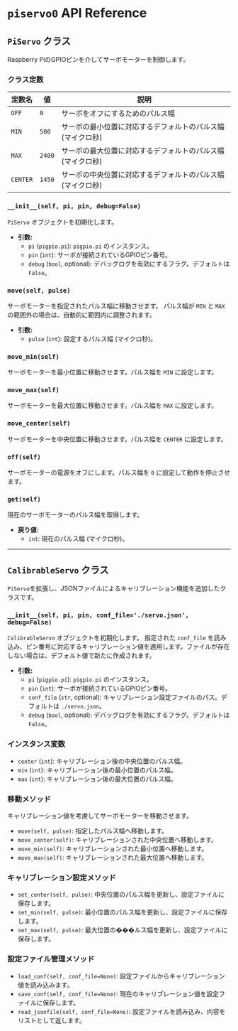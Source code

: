 # `piservo0` API Reference

## `PiServo` クラス

Raspberry PiのGPIOピンを介してサーボモーターを制御します。

### クラス定数

| 定数名 | 値 | 説明 |
|---|---|---|
| `OFF` | `0` | サーボをオフにするためのパルス幅 |
| `MIN` | `500` | サーボの最小位置に対応するデフォルトのパルス幅 (マイクロ秒) |
| `MAX` | `2400` | サーボの最大位置に対応するデフォルトのパルス幅 (マイクロ秒) |
| `CENTER`| `1450`| サーボの中央位置に対応するデフォルトのパルス幅 (マイクロ秒) |

### `__init__(self, pi, pin, debug=False)`

`PiServo` オブジェクトを初期化します。

- **引数:**
    - `pi` (`pigpio.pi`): `pigpio.pi` のインスタンス。
    - `pin` (`int`): サーボが接続されているGPIOピン番号。
    - `debug` (`bool`, optional): デバッグログを有効にするフラグ。デフォルトは `False`。

### `move(self, pulse)`

サーボモーターを指定されたパルス幅に移動させます。
パルス幅が `MIN` と `MAX` の範囲外の場合は、自動的に範囲内に調整されます。

- **引数:**
    - `pulse` (`int`): 設定するパルス幅 (マイクロ秒)。

### `move_min(self)`

サーボモーターを最小位置に移動させます。パルス幅を `MIN` に設定します。

### `move_max(self)`

サーボモーターを最大位置に移動させます。パルス幅を `MAX` に設定します。

### `move_center(self)`

サーボモーターを中央位置に移動させます。パルス幅を `CENTER` に設定します。

### `off(self)`

サーボモーターの電源をオフにします。パルス幅を `0` に設定して動作を停止させます。

### `get(self)`

現在のサーボモーターのパルス幅を取得します。

- **戻り値:**
    - `int`: 現在のパルス幅 (マイクロ秒)。

---

## `CalibrableServo` クラス

`PiServo`を拡張し、JSONファイルによるキャリブレーション機能を追加したクラスです。

### `__init__(self, pi, pin, conf_file='./servo.json', debug=False)`

`CalibrableServo` オブジェクトを初期化します。
指定された `conf_file` を読み込み、ピン番号に対応するキャリブレーション値を適用します。ファイルが存在しない場合は、デフォルト値で新たに作成されます。

- **引数:**
    - `pi` (`pigpio.pi`): `pigpio.pi` のインスタンス。
    - `pin` (`int`): サーボが接続されているGPIOピン番号。
    - `conf_file` (`str`, optional): キャリブレーション設定ファイルのパス。デフォルトは `./servo.json`。
    - `debug` (`bool`, optional): デバッグログを有効にするフラグ。デフォルトは `False`。

### インスタンス変数

- `center` (`int`): キャリブレーション後の中央位置のパルス幅。
- `min` (`int`): キャリブレーション後の最小位置のパルス幅。
- `max` (`int`): キャリブレーション後の最大位置のパルス幅。

### 移動メソッド

キャリブレーション値を考慮してサーボモーターを移動させます。

- `move(self, pulse)`: 指定したパルス幅へ移動します。
- `move_center(self)`: キャリブレーションされた中央位置へ移動します。
- `move_min(self)`: キャリブレーションされた最小位置へ移動します。
- `move_max(self)`: キャリブレーションされた最大位置へ移動します。

### キャリブレーション設定メソッド

- `set_center(self, pulse)`: 中央位置のパルス幅を更新し、設定ファイルに保存します。
- `set_min(self, pulse)`: 最小位置のパルス幅を更新し、設定ファイルに保存します。
- `set_max(self, pulse)`: 最大位置の���ルス幅を更新し、設定ファイルに保存します。

### 設定ファイル管理メソッド

- `load_conf(self, conf_file=None)`: 設定ファイルからキャリブレーション値を読み込みます。
- `save_conf(self, conf_file=None)`: 現在のキャリブレーション値を設定ファイルに保存します。
- `read_jsonfile(self, conf_file=None)`: 設定ファイルを読み込み、内容をリストとして返します。